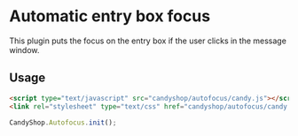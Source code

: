 # Automatic entry box focus

This plugin puts the focus on the entry box if the user clicks in the message window.

## Usage

```HTML
<script type="text/javascript" src="candyshop/autofocus/candy.js"></script>
<link rel="stylesheet" type="text/css" href="candyshop/autofocus/candy.css" />
```

```JavaScript
CandyShop.Autofocus.init();
```